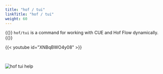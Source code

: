 ```yaml
---
title: "hof / tui"
linkTitle: "hof / tui"
weight: 60
---
```


{{<lead>}}
`hof/tui` is a command for working with CUE and Hof Flow dynamically.
{{</lead>}}

{{< youtube id="XNBqBWO4y08" >}}

<br>

![hof tui help](/images/hof-tui-help.png)

